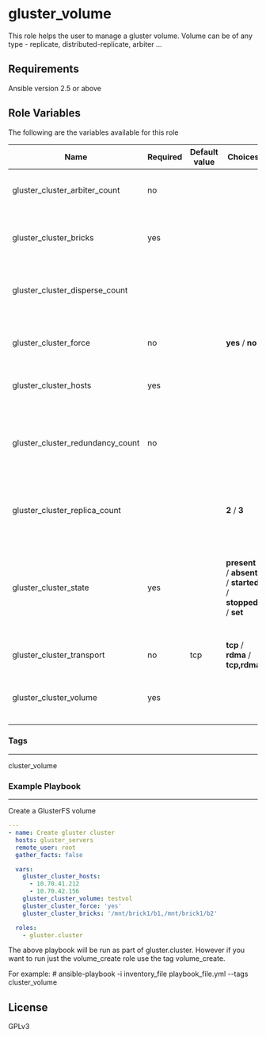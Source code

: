 gluster_volume
==============

This role helps the user to manage a gluster volume.
Volume can be of any type - replicate, distributed-replicate, arbiter ...

Requirements
------------
Ansible version 2.5 or above


Role Variables
--------------

The following are the variables available for this role

| Name | Required | Default value | Choices | Comments |
| --- | --- | --- | --- | --- |
| gluster_cluster_arbiter_count | no | |  | Number of arbiter bricks to use (Only for arbiter volume types). |
| gluster_cluster_bricks | yes | |   | Bricks that form the GlusterFS volume. The format of the bricks is mountpoint/brick_dir |
| gluster_cluster_disperse_count | | |  | Disperse count for the volume. If this value is specified, a dispersed volume will be  created |
| gluster_cluster_force | no | | **yes** / **no** | Force option will be used while creating a volume, any warnings will be suppressed. |
| gluster_cluster_hosts | yes | |  | Contains the list of hosts that have to be peer probed. |
| gluster_cluster_redundancy_count | no | |  | Specifies the number of redundant bricks while creating a disperse volume. If redundancy count is missing an optimal value is computed. |
| gluster_cluster_replica_count |  | | **2** / **3** | Replica count while creating a volume. Currently replica 2 and replica 3 are supported. |
| gluster_cluster_state | yes | | **present** / **absent** / **started** / **stopped** / **set** | If value is present volume will be created. If value is absent, volume will be deleted. If value is started, volume will be started. If value is stopped, volume will be stopped. |
| gluster_cluster_transport | no | tcp | **tcp** / **rdma** / **tcp,rdma** | The transport type for the volume. |
| gluster_cluster_volume | yes | |  | Name of the volume. Refer GlusterFS documentation for valid characters in a volume name. |

### Tags
--------
cluster_volume

### Example Playbook
--------------------

Create a GlusterFS volume


```yaml
---
- name: Create gluster cluster
  hosts: gluster_servers
  remote_user: root
  gather_facts: false

  vars:
    gluster_cluster_hosts:
      - 10.70.41.212
      - 10.70.42.156
    gluster_cluster_volume: testvol
    gluster_cluster_force: 'yes'
    gluster_cluster_bricks: '/mnt/brick1/b1,/mnt/brick1/b2'

  roles:
    - gluster.cluster

```

The above playbook will be run as part of gluster.cluster. However if you
want to run just the volume_create role use the tag volume_create.

For example:
\# ansible-playbook -i inventory_file playbook_file.yml --tags cluster_volume

License
-------

GPLv3

